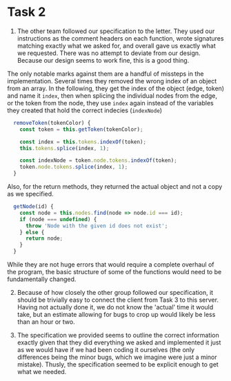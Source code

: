 # Task 2

1. The other team followed our specification to the letter. They used our instructions as the comment headers on each function, wrote signatures matching exactly what we asked for, and overall gave us exactly what we requested. There was no attempt to deviate from our design. Because our design seems to work fine, this is a good thing.

The only notable marks against them are a handful of missteps in the implementation. Several times they removed the wrong index of an object from an array. In the following, they get the index of the object (edge, token) and name it `index`, then when splicing the individual nodes from the edge, or the token from the node, they use `index` again instead of the variables they created that hold the correct indecies (`indexNode`)

```js
  removeToken(tokenColor) {
    const token = this.getToken(tokenColor);

    const index = this.tokens.indexOf(token);
    this.tokens.splice(index, 1);

    const indexNode = token.node.tokens.indexOf(token);
    token.node.tokens.splice(index, 1);
  }
```

Also, for the return methods, they returned the actual object and not a copy as we specified.

```js
  getNode(id) {
    const node = this.nodes.find(node => node.id === id);
    if (node === undefined) {
      throw 'Node with the given id does not exist';
    } else {
      return node;
    }
  }
```

While they are not huge errors that would require a complete overhaul of the program, the basic structure of some of the functions would need to be fundamentally changed.

2. Because of how closely the other group followed our specification, it should be trivially easy to connect the client from Task 3 to this server. Having not actually done it, we do not know the 'actual' time it would take, but an estimate allowing for bugs to crop up would likely be less than an hour or two.

3. The specification we provided seems to outline the correct information exactly given that they did everything we asked and implemented it just as we would have if we had been coding it ourselves (the only differences being the minor bugs, which we imagine were just a minor mistake). Thusly, the specification seemed to be explicit enough to get what we needed.
